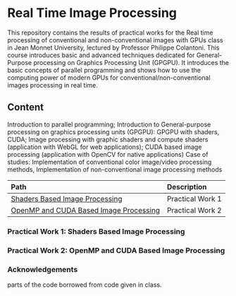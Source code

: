# Real Time Image Processing

This repository contains the results of practical works for the Real time processing of conventional and non-conventional images with
GPUs class in Jean Monnet University, lectured by Professor Philippe Colantoni. 
This course introduces basic and advanced techniques dedicated for General-Purpose processing on
Graphics Processing Unit (GPGPU). It introduces the basic concepts of parallel programming and shows how
to use the computing power of modern GPUs for conventional/non-conventional images processing in real
time. 

## Content
Introduction to parallel programming; Introduction to General-purpose processing on graphics processing
units (GPGPU): GPGPU with shaders, CUDA; Image processing with graphic shaders and compute shaders
(application with WebGL for web applications); CUDA based image processing (application with OpenCV for
native applications)
Case of studies: Implementation of conventional color image/video processing methods, Implementation of
non-conventional image processing methods

| Path | Description
| :--- | :----------
| [Shaders Based Image Processing](https://shani1610.github.io/real-time-image-processing/shader_based_image_processing/) | Practical Work 1
| [OpenMP and CUDA Based Image Processing](https://shani1610.github.io/real-time-image-processing/cuda_based_image_processing/) | Practical Work 2

### Practical Work 1: Shaders Based Image Processing

### Practical Work 2: OpenMP and CUDA Based Image Processing


### Acknowledgements

parts of the code borrowed from code given in class.






